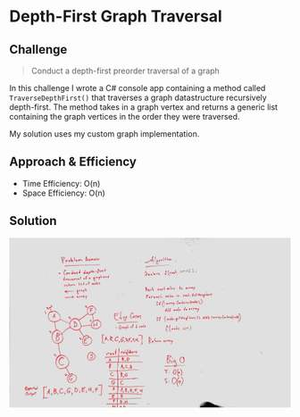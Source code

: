 # Depth-First Graph Traversal

## Challenge

> Conduct a depth-first preorder traversal of a graph

In this challenge I wrote a C# console app containing a
method called `TraverseDepthFirst()` that traverses
a graph datastructure recursively depth-first.
The method takes in a graph vertex and returns a generic
list containing the graph vertices in the order they were traversed.

My solution uses my custom graph implementation. 

## Approach & Efficiency

* Time Efficiency: O(n)
* Space Efficiency: O(n)

## Solution

![First-take whiteboard planning](/assets/depth-first-graph-traversal.JPG)
